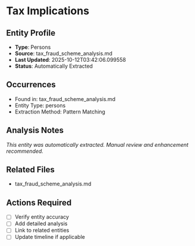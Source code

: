 # Tax Implications

## Entity Profile
- **Type**: Persons
- **Source**: tax_fraud_scheme_analysis.md
- **Last Updated**: 2025-10-12T03:42:06.099558
- **Status**: Automatically Extracted

## Occurrences
- Found in: tax_fraud_scheme_analysis.md
- Entity Type: persons
- Extraction Method: Pattern Matching

## Analysis Notes
*This entity was automatically extracted. Manual review and enhancement recommended.*

## Related Files
- tax_fraud_scheme_analysis.md

## Actions Required
- [ ] Verify entity accuracy
- [ ] Add detailed analysis
- [ ] Link to related entities
- [ ] Update timeline if applicable
